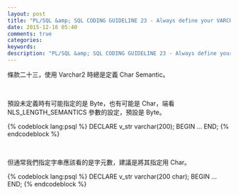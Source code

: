 ```yaml
---
layout: post
title: "PL/SQL &amp; SQL CODING GUIDELINE 23 - Always define your VARCHAR2 variables using CHAR SEMANTIC"
date: 2015-12-16 05:40
comments: true
categories: 
keywords: 
description: "PL/SQL &amp; SQL CODING GUIDELINE 23 - Always define your VARCHAR2 variables using CHAR SEMANTIC"
---
```


條款二十三，使用 Varchar2 時總是定義 Char Semantic。  

<!-- More -->

<br/>


預設未定義時有可能指定的是 Byte，也有可能是 Char，端看 NLS_LENGTH_SEMANTICS 參數的設定，預設是 Byte。  

{% codeblock lang:psql %}
DECLARE 
    v_str varchar(200); 
BEGIN 
    ... 
END;
{% endcodeblock %}

<br/>


但通常我們指定字串應該看的是字元數，建議是將其指定用 Char。  

{% codeblock lang:psql %}
DECLARE 
    v_str varchar(200 char); 
BEGIN 
    ... 
END;
{% endcodeblock %}
